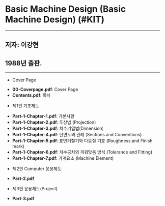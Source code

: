 # Basic Machine Design (Basic Machine Design) (\#KIT)
---
## 저자: 이강현 

## 1988년 출판.

---
* Cover Page
- **00-Coverpage.pdf**: Cover Page
- **Contents.pdf**: 목차

* 제1편 기초제도
- **Part-1-Chapter-1.pdf**: 기본사항
- **Part-1-Chapter-2.pdf**: 투상법 (Projection)
- **Part-1-Chapter-3.pdf**: 치수기입법(Dimension)
- **Part-1-Chapter-4.pdf**: 단면도와 관례 (Sections and Conventions)
- **Part-1-Chapter-5.pdf**: 표면거칠기와 다듬질 기호 (Roughness and Finish mark)
- **Part-1-Chapter-6.pdf**: 치수공차와 끼워맞춤 방식 (Tolerance and Fitting)
- **Part-1-Chapter-7.pdf**: 기계요소 (Machine Element)

* 제2편 Computer 응용제도 
- **Part-2.pdf**

* 제3편 응용제도(Project)
- **Part-3.pdf**


